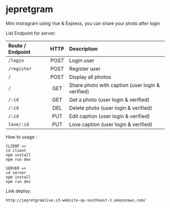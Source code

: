 # jepretgram
Mini instragram using Vue & Express, you can share your photo after login

List Endpoint for server:

| Route / Endpoint   | HTTP   | Description      |
|:-----------|:------:|:--------|
| `/login`       |POST           | Login user|
| `/register`    |POST           | Register user|
| `/`            |POST | Display all photos|
|`/`|GET| Share photo with caption (user login & verified)|
|`/:id`|GET| Get a photo (user login & verified)|
|`/:id`|DEL| Delete photo (user login & verified)|
|`/:id`|PUT| Edit caption (user login & verified)|
|`love/:id`|PUT| Love caption (user login & verified)|

How to usage :
```
CLIENT =>
cd client
npm install
npm run dev
```
```
SERVER =>
cd server
npm install
npm run dev
```

Link deploy: 
```
http://jepretgramlive.s3-website-ap-southeast-1.amazonaws.com/
```